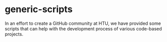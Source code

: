 # generic-scripts
In an effort to create a GitHub community at HTU, we have provided some scripts that can help with the development process of various code-based projects.


